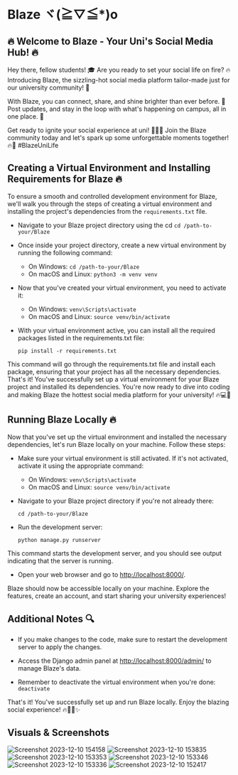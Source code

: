 # Blaze ヾ(≧▽≦*)o

## 🔥 Welcome to Blaze - Your Uni's Social Media Hub! 🔥

Hey there, fellow students! 🎓 Are you ready to set your social life on fire? 🔥 
Introducing Blaze, the sizzling-hot social media platform tailor-made just for our university community! 🚀 

With Blaze, you can connect, share, and shine brighter than ever before. 🌟 Post updates, and stay in the loop 
with what's happening on campus, all in one place. 📢

Get ready to ignite your social experience at uni! 💬📸✨ Join the Blaze community today and let's spark up some 
unforgettable moments together! 🔥🎉 #BlazeUniLife

## Creating a Virtual Environment and Installing Requirements for Blaze 🔥

To ensure a smooth and controlled development environment for Blaze, we'll walk you through the steps of creating a
virtual environment and installing the project's dependencies from the ```requirements.txt``` file.

* Navigate to your Blaze project directory using the cd
```cd /path-to-your/Blaze```

* Once inside your project directory, create a new virtual environment by running the following command:
    * On Windows: ```cd /path-to-your/Blaze```
    * On macOS and Linux: ```python3 -m venv venv```
  
* Now that you've created your virtual environment, you need to activate it:
    * On Windows: ```venv\Scripts\activate```
    * On macOS and Linux: ```source venv/bin/activate```

* With your virtual environment active, you can install all the required packages listed in the requirements.txt file:
    
    ```pip install -r requirements.txt```

This command will go through the requirements.txt file and install each package, ensuring that your project has all the 
necessary dependencies. That's it! You've successfully set up a virtual environment for your Blaze project and installed 
its dependencies. You're now ready to dive into coding and making Blaze the hottest social media platform for your university! 🔥💻🚀 

## Running Blaze Locally 🔥

Now that you've set up the virtual environment and installed the necessary dependencies, let's run Blaze locally on your machine. Follow these steps:

* Make sure your virtual environment is still activated. If it's not activated, activate it using the appropriate command:
   - On Windows: ```venv\Scripts\activate```
   - On macOS and Linux: ```source venv/bin/activate```

* Navigate to your Blaze project directory if you're not already there:
    
    ```cd /path-to-your/Blaze``` 

* Run the development server: 
    
    ```python manage.py runserver```
  
This command starts the development server, and you should see output indicating that the server is running.

* Open your web browser and go to [http://localhost:8000/](http://localhost:8000/).

Blaze should now be accessible locally on your machine. Explore the features, create an account, and start sharing your university experiences!

## Additional Notes 🔍

- If you make changes to the code, make sure to restart the development server to apply the changes.

- Access the Django admin panel at [http://localhost:8000/admin/](http://localhost:8000/admin/) to manage Blaze's data.

- Remember to deactivate the virtual environment when you're done:  ```deactivate```



That's it! You've successfully set up and run Blaze locally. Enjoy the blazing social experience! 🔥💬📸✨

## Visuals & Screenshots
![Screenshot 2023-12-10 154158](https://github.com/DineshDhanji/Blaze/assets/56204876/3816c37f-a9b1-4529-bd12-dbf07b50805c)
![Screenshot 2023-12-10 153835](https://github.com/DineshDhanji/Blaze/assets/56204876/3852f0a3-d448-4eee-b8a4-96b5a87b5a69)
![Screenshot 2023-12-10 153353](https://github.com/DineshDhanji/Blaze/assets/56204876/dfa4a9b7-730b-434e-b52d-fa2d1100fd98)
![Screenshot 2023-12-10 153346](https://github.com/DineshDhanji/Blaze/assets/56204876/6f6372ad-b30c-4b0f-8c72-28fa2fcdd618)
![Screenshot 2023-12-10 153336](https://github.com/DineshDhanji/Blaze/assets/56204876/7ae6d074-b502-4573-ac42-709584d0cd33)
![Screenshot 2023-12-10 152417](https://github.com/DineshDhanji/Blaze/assets/56204876/4941bde2-3d68-41e5-9144-0fa1080888de)
